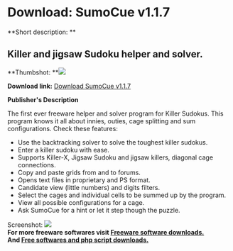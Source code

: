 # Download: SumoCue v1.1.7

**Short description: **

## Killer and jigsaw Sudoku helper and solver.

  
**Thumbshot: **![](http://www.freewarefiles.com/screenshot/sumocue_md.gif)   
  
**Download link:** [Download SumoCue v1.1.7](http://freesoftwares.boysofts.com/SumoCue-V_program_22516.html)  
  

**Publisher's Description**  
  

The first ever freeware helper and solver program for Killer Sudokus. This
program knows it all about innies, outies, cage splitting and sum
configurations. Check these features:

  * Use the backtracking solver to solve the toughest killer sudokus.
  * Enter a killer sudoku with ease.
  * Supports Killer-X, Jigsaw Sudoku and jigsaw killers, diagonal cage connections.
  * Copy and paste grids from and to forums.
  * Opens text files in proprietary and PS format.
  * Candidate view (little numbers) and digits filters.
  * Select the cages and individual cells to be summed up by the program.
  * View all possible configurations for a cage.
  * Ask SumoCue for a hint or let it step though the puzzle.

  
  
Screenshot: ![](http://www.freewarefiles.com/screenshot/sumocue.gif)  
**For more freeware softwares visit [Freeware software downloads.](http://freesoftwares.boysofts.com/)**   
**And [Free softwares and php script downloads.](http://www.boysofts.com/)**

